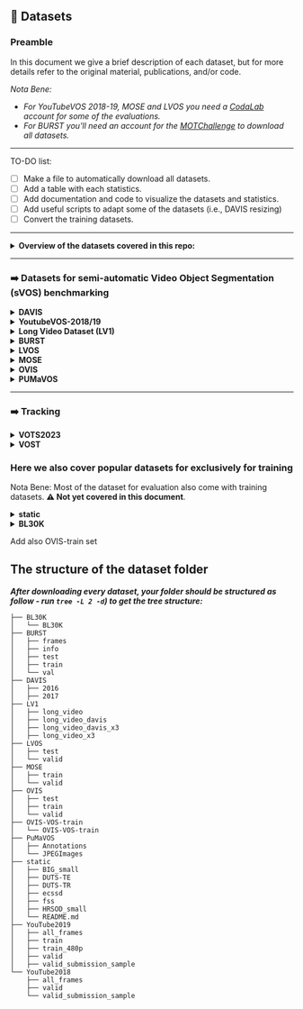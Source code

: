 ## :blue_book: Datasets

### Preamble

In this document we give a brief description of each dataset, but for more details refer to the original material, publications, and/or code.

*Nota Bene:* 
- *For YouTubeVOS 2018-19, MOSE and LVOS you need a [CodaLab](https://codalab.lisn.upsaclay.fr/) account for some of the evaluations.*
- *For BURST you'll need an account for the [MOTChallenge](https://motchallenge.net/tao_download.php) to download all datasets.* 

---
TO-DO list:
- [ ] Make a file to automatically download all datasets.
- [ ] Add a table with each statistics.
- [ ] Add documentation and code to visualize the datasets and statistics. 
- [ ] Add useful scripts to adapt some of the datasets (i.e., DAVIS resizing)
- [ ] Convert the training datasets.
---

<details><summary><b>Overview of the datasets covered in this repo:</b></summary>

***sVOS datasets:***
- [x] DAVIS
- [x] Y-VOS
- [x] LV1
- [x] BURST
- [x] LVOS
- [x] MOSE
- [x] OVIS
- [x] BL30K
- [x] static
- [x] VOST
- [x] PUMaVOS

***Tracking datasets:***
- [x] VOTS2023
- [x] VOT2022
- [x] OTB 

*Note: At the end of this document you can find a tree to check if you also have setup the datasets in the same way:*
</details>

---
### :arrow_right: Datasets for semi-automatic Video Object Segmentation (sVOS) benchmarking
<details><summary><b>DAVIS</b></summary>

[DAVIS](https://davischallenge.org/) is the vanilla dataset for sVOS evaluations. Methods achieve high performance now on this benchmark.
However, papers still integrated the DAVIS dataset as it is the most well-known dataset, and other datasets have their repository structured in the same way. 
  
**[Official tool/api for the evaluation]** ➡️ [VOS-benchmark](https://github.com/hkchengrex/vos-benchmark)


**BibTeX**
```bibtex
@Article{Caelles_arXiv_2019,
  author  = {Sergi Caelles and Jordi Pont-Tuset and Federico Perazzi and Alberto Montes and Kevis-Kokitsi Maninis and Luc {Van Gool}},
  journal = {arXiv:1905.00737},
  title   = {The 2019 DAVIS Challenge on VOS: Unsupervised Multi-Object Segmentation},
  year    = {2019},
  file    = {:paper/Caelles_arXiv_2019.pdf:PDF},
  groups  = {Datasets&Challenges, VOS, DAVIS},
}

@Article{Caelles_arXiv_2018,
  author  = {Sergi Caelles and Alberto Montes and Kevis-Kokitsi Maninis and Yuhua Chen and Luc {Van Gool} and Federico Perazzi and Jordi Pont-Tuset},
  journal = {arXiv:1803.00557},
  title   = {The 2018 DAVIS Challenge on Video Object Segmentation},
  year    = {2018},
  file    = {:paper/Caelles_arXiv_2018.pdf:PDF},
  groups  = {Datasets&Challenges, VOS, DAVIS},
}

@Article{Pont-Tuset_arXiv_2017,
  author  = {Jordi Pont-Tuset and Federico Perazzi and Sergi Caelles and Pablo Arbel\'aez and Alexander Sorkine-Hornung and Luc {Van Gool}},
  journal = {arXiv:1704.00675},
  title   = {The 2017 DAVIS Challenge on Video Object Segmentation},
  year    = {2017},
  file    = {:paper/Pont-Tuset_arXiv_2017.pdf:PDF},
  groups  = {Datasets&Challenges, VOS, DAVIS},
}

@inproceedings{perazzi2016benchmark,
  title={A benchmark dataset and evaluation methodology for video object segmentation},
  author={Perazzi, Federico and Pont-Tuset, Jordi and McWilliams, Brian and Van Gool, Luc and Gross, Markus and Sorkine-Hornung, Alexander},
  booktitle={CVPR},
  year={2016}
}
```

</details>

<details><summary><b>YoutubeVOS-2018/19</b></summary>

[YoutubeVOS-2018/19](https://youtube-vos.org/) is as popular VOS datasets (if DAVIS vanilla, then YVOS is the chocolate flavor) - It contains more sequences, but the sequences aren't that longer compared to DAVIS. 

If you wish to evaluate the results, you'll need to submit the results for the validation set on the following servers for [YouTubeVOS-2019](https://codalab.lisn.upsaclay.fr/competitions/6066) and [YouTubeVOS-2018](https://codalab.lisn.upsaclay.fr/competitions/7685).

**BibTeX**
```bibtex
@inproceedings{xu2018youtubeVOS,
  title={Youtube-vos: A large-scale video object segmentation benchmark},
  author={Xu, Ning and Yang, Linjie and Fan, Yuchen and Yue, Dingcheng and Liang, Yuchen and Yang, Jianchao and Huang, Thomas},
  booktitle = {ECCV},
  year={2018}
}
```

</details>

<details><summary><b>Long Video Dataset (LV1)</b></summary>

The [LV1](https://www.kaggle.com/datasets/gvclsu/long-videos) dataset contains only 3 videos, but those videos are much longer than those found in DAVIS or YVOS.  
Unofficial tool for the evaluation ➡️ [VOS-benchmark](https://github.com/hkchengrex/vos-benchmark) (Requires you to adapt some path and configuration files).

**BibTeX**
```bibtex
@inproceedings{xu2018youtubeVOS,
  title={Youtube-vos: A large-scale video object segmentation benchmark},
  author={Xu, Ning and Yang, Linjie and Fan, Yuchen and Yue, Dingcheng and Liang, Yuchen and Yang, Jianchao and Huang, Thomas},
  booktitle = {ECCV},
  year={2018}
}
```

</details>
<details><summary><b>BURST</b></summary>

The recently introduced [BURST](https://github.com/Ali2500/BURST-benchmark) dataset also comes with its own toolkit for visualization and evaluation. This dataset is based on the [TAO](https://taodataset.org/) which has only BBox annotation types. Interestingly, the test data is available here for reporting the results on their benchmark page.
To download the complete dataset you also need these: https://motchallenge.net/tao_download_secure.php but you need have an account to download this.


**BibTeX**
```bibtex
@inproceedings{athar2023burst,
  title={BURST: A Benchmark for Unifying Object Recognition, Segmentation and Tracking in Video},
  author={Athar, Ali and Luiten, Jonathon and Voigtlaender, Paul and Khurana, Tarasha and Dave, Achal and Leibe, Bastian and Ramanan, Deva},
  booktitle={WACV},
  year={2023}
}
```

</details>
<details><summary><b>LVOS</b></summary> 

The [LVOS](https://lingyihongfd.github.io/lvos.github.io/) dataset is designed to be a long-term video object segmentation dataset, which each sequence lasting 1.59 minutes on average.

Have not tried the toolkit if any is available.

⬇️ https://github.com/LingyiHongfd/LVOS

**BibTeX**
```bibtex
@article{hong2022lvos,
title={LVOS: A Benchmark for Long-term Video Object Segmentation},
author={Hong, Lingyi and Chen, Wenchao and Liu, Zhongying and Zhang, Wei and Guo, Pinxue and Chen, Zhaoyu and Zhang, Wenqiang},
journal={arXiv preprint arXiv:2211.10181},
year={2022},
}
```
</details>

</details>
<details><summary><b>MOSE</b></summary> 

The [MOSE](https://henghuiding.github.io/MOSE/) dataset should replace DAVIS and YVOS, as it is more complex (SOTA methods achieve a score of around ~55 on J&F), and targets the same short term context, as videos' don't last to long.
I really like it because it is fairly easy to integrate (just follows the [MOSE-api](https://github.com/henghuiding/MOSE-api)) with other sVOS methods, as it follows the patterns given by MiVOS/STCN/XMem and AOT/De-AOT
and to evaluation as it follows the DAVIS format.

:arrow_down: Where to download: **[[MOSE-api]](https://github.com/henghuiding/MOSE-api)**


**BibTeX**
```bibtex
@inproceedings{MOSE,
  title={{MOSE}: A New Dataset for Video Object Segmentation in Complex Scenes},
  author={Ding, Henghui and Liu, Chang and He, Shuting and Jiang, Xudong and Torr, Philip HS and Bai, Song},
  booktitle={ICCV},
  year={2023}
}
```

</details>
<details><summary><b>OVIS</b></summary> 

The [OVIS](https://songbai.site/ovis/), present as workshops also, contains sequences where occlusion is abundantly present, hence more difficul and good for evaluation SOTA methods. But I have not seen the dataset used in many SOTA papers, or I've not been thorough during my reading sessions ? 

Here are some links:
- [Original Method](https://github.com/qjy981010/CMaskTrack-RCNN)
- [Evaluation code](https://github.com/qjy981010/cocoapi)

**BibTeX**
```bibtex
@article{qi2022occluded,
    title={Occluded Video Instance Segmentation: A Benchmark},
    author={Jiyang Qi and Yan Gao and Yao Hu and Xinggang Wang and Xiaoyu Liu and Xiang Bai and Serge Belongie and Alan Yuille and Philip Torr and Song Bai},
    journal={International Journal of Computer Vision},
    year={2022},
} 
```
</details>

<details><summary><b>PUMaVOS</b></summary>

[PUMaVOS](https://github.com/max810/XMem2): Partial and Unusual MAsk
Video Object Segmentation. Provides a new benchmark that covers use cases for
multipart partial segmentation with visually challenging sit-
Figure 5. Samples of our dataset (PUMaVOS). Best viewed
zoomed. See Fig. 9 in Appendix for more examples.
uations (segments of parts of the scene with little-to-no
pixel-level visual cues. We focus on partial objects such as half faces,
neck, tattoos, and pimples, which are frequently retouched
in film production as shown in Fig 5. Our dataset consists
of 24 clips 28.7 seconds long on average. To generate the
annotations, we adopted a similar approach to MOSE [8]
that used a framework with XMem [4] to create masks for
each frame, but instead we used our method, XMem++. In
MOSE the videos were annotated every 5th frame (20% of
the video), while in our case we noticed that complex scenes
require 8% to 10% and simple scenes required 4% to 6% of
total frames to be annotated.

⬇️ Where to download ***[[link]]()***

**BibTeX**
```bibtex
@misc{bekuzarov2023xmem,
      title={XMem++: Production-level Video Segmentation From Few Annotated Frames}, 
      author={Maksym Bekuzarov and Ariana Bermudez and Joon-Young Lee and Hao Li},
      year={2023},
      eprint={2307.15958},
      archivePrefix={arXiv},
      primaryClass={cs.CV}
}

```
</details>

---

### :arrow_right: Tracking

<details><summary><b>VOTS2023</b></summary>

This is actually a [Challenge](https://www.votchallenge.net/) that takes place every year at major CV conferences.
The official [terminology under Key concepts](https://github.com/votchallenge/toolkit/blob/master/docs/overview.rst)
Follow the guidlines from their [overview](https://www.votchallenge.net/howto/overview.html) to integrate and download a dataset.

**BibTeX**
```bibtex
@article {VOT_TPAMI,
    author = {Matej Kristan and Jiri Matas and Ale\v{s} Leonardis and Tomas Vojir and Roman Pflugfelder and Gustavo Fernandez and Georg Nebehay and Fatih Porikli and Luka \v{C}ehovin},
    journal={IEEE Transactions on Pattern Analysis and Machine Intelligence},
    title={A Novel Performance Evaluation Methodology for Single-Target Trackers},
    year={2016}, month={Nov}, volume={38}, number={11}, pages={2137-2155},
    doi={10.1109/TPAMI.2016.2516982}, ISSN={0162-8828}
}
```
</details>


<details><summary><b>VOST</b></summary> 

***Official [repo link](https://www.vostdataset.org/).***

*"VOST is a semi-supervised video object segmentation benchmark that focuses on complex object transformations. Differently from existing datasets, objects in VOST are broken, torn and molded into new shapes, dramatically changing their overall appearance. As our experiments demonstrate, this presents a major challenge for the mainstream, appearance-centric VOS methods. The dataset consists of more than 700 high-resolution videos, captured in diverse environments, which are 21 seconds long on average and densely labeled with instance masks. A careful, multi-step approach is adopted to ensure that these videos focus on complex transformations, capturing their full temporal extent. Below, we provide a few key statistics of the dataset."*

How to do evaluation? -> [GitHub link](https://github.com/TRI-ML/VOST)

**BibTeX**
```bibtex
@inproceedings{tokmakov2023breaking,
  title={Breaking the" Object" in Video Object Segmentation},
  author={Tokmakov, Pavel and Li, Jie and Gaidon, Adrien},
  booktitle={Proceedings of the IEEE/CVF Conference on Computer Vision and Pattern Recognition},
  pages={22836--22845},
  year={2023}
}
```
</details>

### Here we also cover popular datasets for exclusively for training

Nota Bene: Most of the dataset for evaluation also come with training datasets. **:warning: Not yet covered in this document**.

<details><summary><b>static</b></summary> 

The static dataset is actually composed of multiple segmentation (small) datasets that only contains single images.
The dataset is composed of:
- [DUTS](http://saliencydetection.net/duts)
- [HRSOD](https://github.com/yi94code/HRSOD)
- [FGS](https://github.com/HKUSTCV/FSS-1000)
- [ECSSD](https://www.cse.cuhk.edu.hk/leojia/projects/hsaliency/dataset.html)
- [BIG](https://github.com/hkchengrex/CascadePSP)
  
Where to download: **[link]()**

**BibTeX**
```bibtex
@inproceedings{wang2017DUTS,
  title={Learning to Detect Salient Objects with Image-level Supervision},
  author={Wang, Lijun and Lu, Huchuan and Wang, Yifan and Feng, Mengyang 
  and Wang, Dong, and Yin, Baocai and Ruan, Xiang}, 
  booktitle={CVPR},
  year={2017}
}

@InProceedings{Zeng_2019_ICCV,
  author = {Zeng, Yi and Zhang, Pingping and Zhang, Jianming and Lin, Zhe and Lu, Huchuan},
  title = {Towards High-Resolution Salient Object Detection},
  booktitle = {The IEEE International Conference on Computer Vision (ICCV)},
  month = {October},
  year = {2019}
}


@inproceedings{FSS1000,
  title = {FSS-1000: A 1000-Class Dataset for Few-Shot Segmentation},
  author = {Li, Xiang and Wei, Tianhan and Chen, Yau Pun and Tai, Yu-Wing and Tang, Chi-Keung},
  booktitle={CVPR},
  year={2020}
}

@inproceedings{shi2015hierarchicalECSSD,
  title={Hierarchical image saliency detection on extended CSSD},
  author={Shi, Jianping and Yan, Qiong and Xu, Li and Jia, Jiaya},
  booktitle={TPAMI},
  year={2015},
}

@inproceedings{cheng2020cascadepsp,
  title={{CascadePSP}: Toward Class-Agnostic and Very High-Resolution Segmentation via Global and Local Refinement},
  author={Cheng, Ho Kei and Chung, Jihoon and Tai, Yu-Wing and Tang, Chi-Keung},
  booktitle={CVPR},
  year={2020}
}

@inproceedings{shapenet2015,
  title       = {{ShapeNet: An Information-Rich 3D Model Repository}},
  author      = {Chang, Angel Xuan and Funkhouser, Thomas and Guibas, Leonidas and Hanrahan, Pat and Huang, Qixing and Li, Zimo and Savarese, Silvio and Savva, Manolis and Song, Shuran and Su, Hao and Xiao, Jianxiong and Yi, Li and Yu, Fisher},
  booktitle   = {arXiv:1512.03012},
  year        = {2015}
}

@inproceedings{perazzi2016benchmark,
  title={A benchmark dataset and evaluation methodology for video object segmentation},
  author={Perazzi, Federico and Pont-Tuset, Jordi and McWilliams, Brian and Van Gool, Luc and Gross, Markus and Sorkine-Hornung, Alexander},
  booktitle={CVPR},
  year={2016}
}
```

</details>
<details><summary><b>BL30K</b></summary> 

[[BL30K]](https://github.com/hkchengrex/MiVOS/#bl30k) is a synthetic dataset rendered using Blender with ShapeNet's data. 
Download the dataset using this [script (download_bl30k.py)](https://github.com/hkchengrex/XMem/blob/main/scripts/download_bl30k.py).
⚠️ This is a very large dataset (more than 1TB). Ensure that you have the space to download this dataset.

:arrow_down: Where to download: **[[Google Drive link]](https://drive.google.com/drive/folders/1KxriFZM8Y_-KbiA3D0PaMv6LQaatKFH-)**

**BibTeX**
```bibtex
@inproceedings{cheng2021mivos,
  title={Modular Interactive Video Object Segmentation: Interaction-to-Mask, Propagation and Difference-Aware Fusion},
  author={Cheng, Ho Kei and Tai, Yu-Wing and Tang, Chi-Keung},
  booktitle={CVPR},
  year={2021}
}

@inproceedings{denninger2019blenderproc,
  title={BlenderProc},
  author={Denninger, Maximilian and Sundermeyer, Martin and Winkelbauer, Dominik and Zidan, Youssef and Olefir, Dmitry and Elbadrawy, Mohamad and Lodhi, Ahsan and Katam, Harinandan},
  booktitle={arXiv:1911.01911},
  year={2019}
}

@inproceedings{shapenet2015,
  title       = {{ShapeNet: An Information-Rich 3D Model Repository}},
  author      = {Chang, Angel Xuan and Funkhouser, Thomas and Guibas, Leonidas and Hanrahan, Pat and Huang, Qixing and Li, Zimo and Savarese, Silvio and Savva, Manolis and Song, Shuran and Su, Hao and Xiao, Jianxiong and Yi, Li and Yu, Fisher},
  booktitle   = {arXiv:1512.03012},
  year        = {2015}
}
```

</details>

Add also OVIS-train set

## The structure of the dataset folder
***After downloading every dataset, your folder should be structured as follow - run ```tree -L 2 -d```) to get the tree structure:***

```
├── BL30K
│   └── BL30K
├── BURST
│   ├── frames
│   ├── info
│   ├── test
│   ├── train
│   └── val
├── DAVIS
│   ├── 2016
│   ├── 2017
├── LV1
│   ├── long_video
│   ├── long_video_davis
│   ├── long_video_davis_x3
│   ├── long_video_x3
├── LVOS
│   ├── test
│   └── valid
├── MOSE
│   ├── train
│   └── valid
├── OVIS
│   ├── test
│   ├── train
│   └── valid
├── OVIS-VOS-train
│   └── OVIS-VOS-train
├── PuMaVOS
│   ├── Annotations
│   └── JPEGImages
├── static
│   ├── BIG_small
│   ├── DUTS-TE
│   ├── DUTS-TR
│   ├── ecssd
│   ├── fss
│   ├── HRSOD_small
│   └── README.md
├── YouTube2019
│   ├── all_frames
│   ├── train
│   ├── train_480p
│   ├── valid
│   ├── valid_submission_sample
└── YouTube2018
    ├── all_frames
    ├── valid
    └── valid_submission_sample
```
